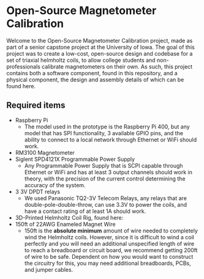 # Open-Source Magnetometer Calibration
Welcome to the Open-Source Magnetometer Calibration project, made as part of a senior capstone project at the University of Iowa.
The goal of this project was to create a low-cost, open-source design and codebase for a set of triaxial helmholtz coils, to allow college students and non-professionals calibrate magnetometers on their own. As such, this project contains both a software component, found in this repository, and a physical component, the design and assembly details of which can be found here.
## Required items
- Raspberry Pi
  - The model used in the prototype is the Raspberry Pi 400, but any model that has SPI functionality, 3 available GPIO pins, and the ability to connect to a local network through Ethernet or WiFi should work.
- RM3100 Magnetometer
- Siglent SPD4121X Programmable Power Supply
  - Any Programmable Power Supply that is SCPI capable through Ethernet or WiFi and has at least 3 output channels should work in theory, with the precision of the current control determining the accuracy of the system.
- 3 3V DPDT relays
  - We used Panasonic TQ2-3V Telecom Relays, any relays that are double-pole-double-throw, can use 3.3V to power the coils, and have a contact rating of at least 1A should work.
- 3D-Printed Helmholtz Coil Rig, found here:
- 150ft of 22AWG Enameled Magnet Wire
  - 150ft is the **absolute minimum** amount of wire needed to completely wind the Helmholtz coils. However, since it is difficult to wind a coil perfectly and you will need an additional unspecified length of wire to reach a breadboard or circuit board, we recommend getting 200ft of wire to be safe.
Dependent on how you would want to construct the circuitry for this, you may need additional breadboards, PCBs, and jumper cables.

